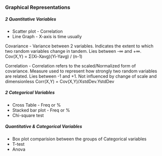 ### Graphical Representations

##### 2 Quantitative Variables
* Scatter plot - Correlation
* Line Graph - X-axis is time usually

Covariance - Variance between 2 variables. Indicates the extent to which two random variables change in tandem. Lies between -∞ and +∞.
Cov(X,Y) = Σ(Xi-Xavg)(Yi-Yavg) / (n-1)

Correlation - Correlation refers to the scaled/Normalized form of covariance. Measure used to represent how strongly two random variables are related. Lies between -1 and +1. Not influenced by change of scale and dimensionless
Corr(X,Y) = Cov(X,Y)/XstdDev.YstdDev

##### 2 Categorical Variables
* Cross Table - Freq or %
* Stacked bar plot - Freq or %
* Chi-square test

##### Quantitative & Categorical Variables
* Box plot comparision between the groups of Categorical variables
* T-test
* Anova






